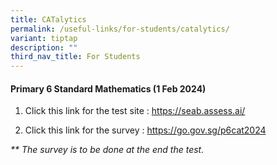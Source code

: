 ```yaml
---
title: CATalytics
permalink: /useful-links/for-students/catalytics/
variant: tiptap
description: ""
third_nav_title: For Students
---
```

<h4>Primary 6 Standard Mathematics (1 Feb 2024)</h4>
<p></p>
<ol data-tight="true" class="tight">
<li>
<p>Click this link for the test site : <a href="https://seab.assess.ai/" rel="noopener noreferrer nofollow" target="_blank">https://seab.assess.ai/</a>
</p>
<p></p>
</li>
<li>
<p>Click this link for the survey : <a href="https://go.gov.sg/p6cat2024" rel="noopener noreferrer nofollow" target="_blank">https://go.gov.sg/p6cat2024</a>
</p>
<p></p>
</li>
</ol>
<p><em>** The survey is to be done at the end the test.</em>
</p>